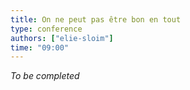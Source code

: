 ```yaml
---
title: On ne peut pas être bon en tout
type: conference
authors: ["elie-sloim"]
time: "09:00"
---
```


*To be completed*
